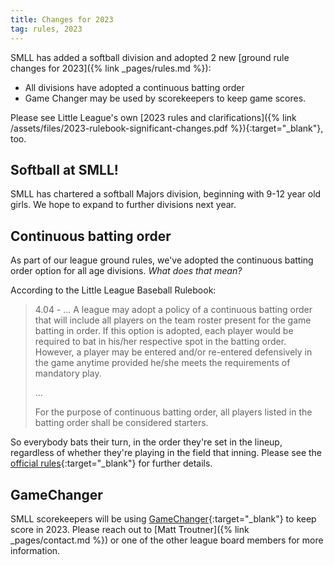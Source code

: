 ```yaml
---
title: Changes for 2023
tag: rules, 2023
---
```


SMLL has added a softball division and adopted 2 new [ground rule changes for
2023]({% link _pages/rules.md %}):
* All divisions have adopted a continuous batting order
* Game Changer may be used by scorekeepers to keep game scores.

Please see Little League's own
[2023 rules and clarifications]({% link /assets/files/2023-rulebook-significant-changes.pdf %}){:target="_blank"},
too.


## Softball at SMLL!

SMLL has chartered a softball Majors division, beginning with 9-12 year old girls.
We hope to expand to further divisions next year.


## Continuous batting order

As part of our league ground rules, we've adopted the continuous batting order
option for all age divisions.  _What does that mean?_

According to the Little League Baseball Rulebook:
> 4.04 - ... A league may adopt a policy of a continuous batting order that
> will include all players on the team roster present for the game batting in
> order. If this option is adopted, each player would be required to bat in
> his/her respective spot in the batting order. However, a player may be
> entered and/or re-entered defensively in the game anytime provided he/she
> meets the requirements of mandatory play.
>
> ...
>
> For the purpose of continuous batting order, all players listed in the batting
> order shall be considered starters.

So everybody bats their turn, in the order they're set in the lineup, regardless
of whether they're playing in the field that inning.
Please see the [official
rules](https://www.littleleague.org/playing-rules/little-league-rulebook-app/){:target="_blank"}
for further details.


## GameChanger

SMLL scorekeepers will be using
[GameChanger](https://www.littleleague.org/help-center/gamechanger-little-league-specific-faqs/){:target="_blank"}
to keep score in 2023. Please reach out to
[Matt Troutner]({% link _pages/contact.md %})
or one of the other league board members for more information.
